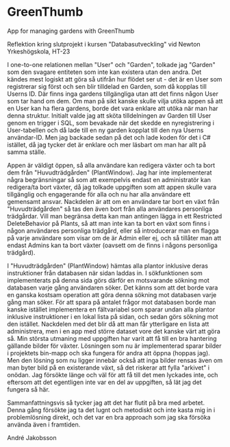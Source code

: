 # GreenThumb
 App for managing gardens with GreenThumb

Reflektion kring slutprojekt i kursen "Databasutveckling" vid Newton Yrkeshögskola, HT-23

I one-to-one relationen mellan "User" och "Garden", tolkade jag "Garden" som den svagare entiteten som inte kan existera utan den andra. 
Det kändes mest logiskt att göra så utifrån hur flödet ser ut - det är en User som registrerar sig först och sen blir tilldelad en Garden, som då kopplas till Userns ID. Där finns inga gardens tillgängliga utan att det finns någon User som tar hand om dem. 
Om man på sikt kanske skulle vilja utöka appen så att en User kan ha flera gardens, borde det vara enklare att utöka när man har denna struktur. 
Initialt valde jag att sköta tilldelningen av Garden till User genom en trigger i SQL, som bevakade när det skedde en nyregistrering i User-tabellen och då lade till en ny garden kopplat till den nya Userns användar-ID. Men jag backade sedan på det och lade koden för det i C# istället, då jag tycker det är enklare och mer läsbart om man har allt på samma ställe.


Appen är väldigt öppen, så alla användare kan redigera växter och ta bort dem från "Huvudträdgården" (PlantWindow). Jag har inte implementerat några begränsningar så som att exempelvis endast en administratör kan redigera/ta bort växter, då jag tolkade uppgiften som att appen skulle vara tillgänglig och engagerande för alla och nu har alla användare ett gemensamt ansvar. Nackdelen är att om en användare tar bort en växt från "Huvudträdgården" så tas den även bort från alla användares personliga trädgårdar. Vill man begränsa detta kan man antingen lägga in ett Restricted DeleteBehavior på Plants, så att man inte kan ta bort en växt som finns i någon användares personliga trädgård, eller så introducerar man en flagga på varje användare som visar om de är Admin eller ej, och så tillåter man att endast Admins kan ta bort växter (oavsett om de finns i någons personliga trädgård).


I "Huvudträdgården" (PlantWindow) hämtas alla plantor inklusive deras instruktioner från databasen när sidan laddas in. I sökfunktionen som implementerats på denna sida görs därför en motsvarande sökning mot databasen varje gång användaren söker. Det känns som att det borde vara en ganska kostsam operation att göra denna sökning mot databasen varje gång man söker. För att spara på antalet frågor mot databasen borde man kanske istället implementera en fältvariabel som sparar undan alla plantor inklusive instruktioner i en lokal lista på sidan, och sedan görs sökning mot den istället. Nackdelen med det blir då att man får ytterligare en lista att administrera, men i en app med större dataset vore det kanske värt att göra så.
Min största utmaning med uppgiften har varit att få till en bra hantering gällande bilder för växter. Lösningen som nu är implementerad sparar bilder i projektets bin-mapp och ska fungera för andra att öppna (hoppas jag). Men den lösning som nu ligger innebär också att inga bilder rensas även om man byter bild på en existerande växt, så det riskerar att fylla "arkivet" i onödan. Jag försökte länge och väl för att få till det men lyckades inte, och eftersom att det egentligen inte var en del av uppgiften, så lät jag det fungera så här.


Sammanfattningsvis så tycker jag att det har flutit på bra med arbetet. Denna gång försökte jag ta det lugnt och metodiskt och inte kasta mig in i problemlösning direkt, och det var en bra approach som jag ska försöka använda även i framtiden.

André Jakobsson

